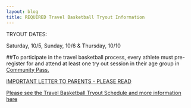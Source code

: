 ```yaml
---
layout: blog
title: REQUIRED Travel Basketball Tryout Information
---
```


TRYOUT DATES:

Saturday, 10/5, Sunday, 10/6 & Thursday, 10/10

##To participate in the travel basketball process, every athlete must pre-register for and attend at least one try out session in their age group in [Community Pass.](https://register.communitypass.net/reg/index.cfm) 

[IMPORTANT LETTER TO PARENTS - PLEASE READ](https://storage.googleapis.com/static.rutherford-nj.com/recreation/2019%20Travel%20Bball%20schedule.pdf)

[Please see the Travel Basketball Tryout Schedule and more information here](https://storage.googleapis.com/static.rutherford-nj.com/recreation/posts/2019%20Travel%20Bball%20schedule.pdf)
